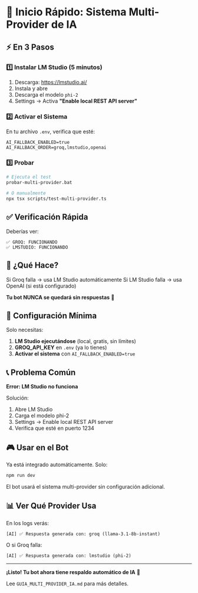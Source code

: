 # 🚀 Inicio Rápido: Sistema Multi-Provider de IA

## ⚡ En 3 Pasos

### 1️⃣ Instalar LM Studio (5 minutos)

1. Descarga: https://lmstudio.ai/
2. Instala y abre
3. Descarga el modelo `phi-2`
4. Settings → Activa **"Enable local REST API server"**

### 2️⃣ Activar el Sistema

En tu archivo `.env`, verifica que esté:

```env
AI_FALLBACK_ENABLED=true
AI_FALLBACK_ORDER=groq,lmstudio,openai
```

### 3️⃣ Probar

```bash
# Ejecuta el test
probar-multi-provider.bat

# O manualmente
npx tsx scripts/test-multi-provider.ts
```

## ✅ Verificación Rápida

Deberías ver:

```
✅ GROQ: FUNCIONANDO
✅ LMSTUDIO: FUNCIONANDO
```

## 🎯 ¿Qué Hace?

Si Groq falla → usa LM Studio automáticamente
Si LM Studio falla → usa OpenAI (si está configurado)

**Tu bot NUNCA se quedará sin respuestas** 🎉

## 🔧 Configuración Mínima

Solo necesitas:

1. **LM Studio ejecutándose** (local, gratis, sin límites)
2. **GROQ_API_KEY** en `.env` (ya lo tienes)
3. **Activar el sistema** con `AI_FALLBACK_ENABLED=true`

## 📞 Problema Común

**Error: LM Studio no funciona**

Solución:
1. Abre LM Studio
2. Carga el modelo phi-2
3. Settings → Enable local REST API server
4. Verifica que esté en puerto 1234

## 🎮 Usar en el Bot

Ya está integrado automáticamente. Solo:

```bash
npm run dev
```

El bot usará el sistema multi-provider sin configuración adicional.

## 📊 Ver Qué Provider Usa

En los logs verás:

```
[AI] ✅ Respuesta generada con: groq (llama-3.1-8b-instant)
```

O si Groq falla:

```
[AI] ✅ Respuesta generada con: lmstudio (phi-2)
```

---

**¡Listo! Tu bot ahora tiene respaldo automático de IA** 🚀

Lee `GUIA_MULTI_PROVIDER_IA.md` para más detalles.
